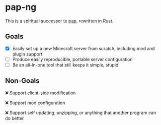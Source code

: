 # pap-ng

This is a spiritual successor to [pap](https://github.com/talwat/pap), rewritten in Rust.

## Goals
- [x] Easily set up a new Minecraft server from scratch, including mod and plugin support
- [ ] Produce easily reproducible, portable server configuration
- [ ] Be an all-in-one tool that still keeps it simple, stupid!

## Non-Goals
❌ Support client-side modification

❌ Support mod configuration

❌ Support self updating, unzipping, or anything that another program can do better
